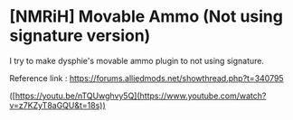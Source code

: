 # [NMRiH] Movable Ammo (Not using signature version)
I try to make dysphie's movable ammo plugin to not using signature.

Reference link :
https://forums.alliedmods.net/showthread.php?t=340795

([https://youtu.be/nTQUwghvy5Q](https://www.youtube.com/watch?v=z7KZyT8aGQU&t=18s))
